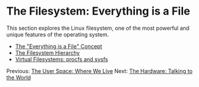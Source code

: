 
# The Filesystem: Everything is a File

This section explores the Linux filesystem, one of the most powerful and unique features of the operating system.

*   [The "Everything is a File" Concept](./everything-is-a-file.md)
*   [The Filesystem Hierarchy](./hierarchy.md)
*   [Virtual Filesystems: procfs and sysfs](./virtual-filesystems.md)

Previous: [The User Space: Where We Live](../03-the-user-space/index.md)
Next: [The Hardware: Talking to the World](../05-the-hardware/index.md)
